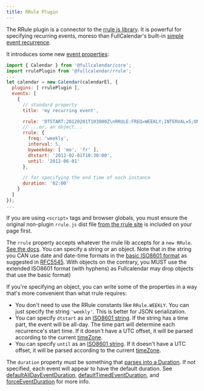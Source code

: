 ```yaml
---
title: RRule Plugin
---
```


The RRule plugin is a connector to the [rrule js library](https://github.com/jakubroztocil/rrule). It is powerful for specifying recurring events, moreso than FullCalendar's built-in [simple event recurrence](recurring-events).

It introduces some new [event properties](event-parsing):

```js
import { Calendar } from '@fullcalendar/core';
import rrulePlugin from '@fullcalendar/rrule';
...
let calendar = new Calendar(calendarEl, {
  plugins: [ rrulePlugin ],
  events: [
    {
      // standard property
      title: 'my recurring event',

      rrule: 'DTSTART:20120201T103000Z\nRRULE:FREQ=WEEKLY;INTERVAL=5;UNTIL=20120601;BYDAY=MO,FR',
      // ...or, an object...
      rrule: {
        freq: 'weekly',
        interval: 5,
        byweekday: [ 'mo', 'fr' ],
        dtstart: '2012-02-01T10:30:00',
        until: '2012-06-01'
      },

      // for specifying the end time of each instance
      duration: '02:00'
    }
  ]
});
...
```

If you are using `<script>` tags and browser globals, you must ensure the original non-plugin `rrule.js` dist file [from the rrule site](https://jakubroztocil.github.io/rrule/) is included on your page first.

The `rrule` property accepts whatever the rrule lib accepts for a `new RRule`. [See the docs](https://github.com/jakubroztocil/rrule). You can specify a string or an object. Note that in the string you CAN use date and date-time formats in the [basic ISO8601 format](https://en.wikipedia.org/wiki/ISO_8601#Calendar_dates) as suggested in [RFC5545](https://tools.ietf.org/html/rfc5545#section-3.3.4). With objects on the contrary, you MUST use the extended ISO8601 format (with hyphens) as Fullcalendar may drop objects that use the basic format)

If you're specifying an object, you can write some of the properties in a way that's more convenient than what rrule requires:

- You don't need to use the RRule constants like `RRule.WEEKLY`. You can just specify the string `'weekly'`. This is better for JSON serialization.
- You can specify `dtstart` as an [ISO8601 string](date-parsing). If the string has a time part, the event will be all-day. The time part will determine each recurrence's start time. If it doesn't have a UTC offset, it will be parsed according to the current [timeZone](timeZone).
- You can specify `until` as an [ISO8601 string](date-parsing). If it doesn't have a UTC offset, it will be parsed according to the current [timeZone](timeZone).

The `duration` property must be something that [parses into a Duration](duration-object). If not specified, each event will appear to have the default duration. See [defaultAllDayEventDuration](defaultAllDayEventDuration), [defaultTimedEventDuration](defaultTimedEventDuration), and [forceEventDuration](forceEventDuration) for more info.
